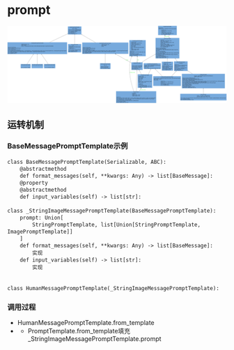 # prompt
![runnable](./classes_prompts.png)

## 运转机制
### BaseMessagePromptTemplate示例
```
class BaseMessagePromptTemplate(Serializable, ABC):
    @abstractmethod
    def format_messages(self, **kwargs: Any) -> list[BaseMessage]:
    @property
    @abstractmethod
    def input_variables(self) -> list[str]:

class _StringImageMessagePromptTemplate(BaseMessagePromptTemplate):
    prompt: Union[
        StringPromptTemplate, list[Union[StringPromptTemplate, ImagePromptTemplate]]
    ]
    def format_messages(self, **kwargs: Any) -> list[BaseMessage]:
        实现
    def input_variables(self) -> list[str]:
        实现


class HumanMessagePromptTemplate(_StringImageMessagePromptTemplate):
```

### 调用过程
- HumanMessagePromptTemplate.from_template
- - PromptTemplate.from_template填充_StringImageMessagePromptTemplate.prompt

